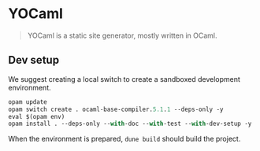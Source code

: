 # YOCaml

> YOCaml is a static site generator, mostly written in OCaml.

## Dev setup

We suggest creating a local switch to create a sandboxed development
environment.

```ocaml
opam update
opam switch create . ocaml-base-compiler.5.1.1 --deps-only -y
eval $(opam env)
opam install . --deps-only --with-doc --with-test --with-dev-setup -y
```

When the environment is prepared, `dune build` should build the project.
